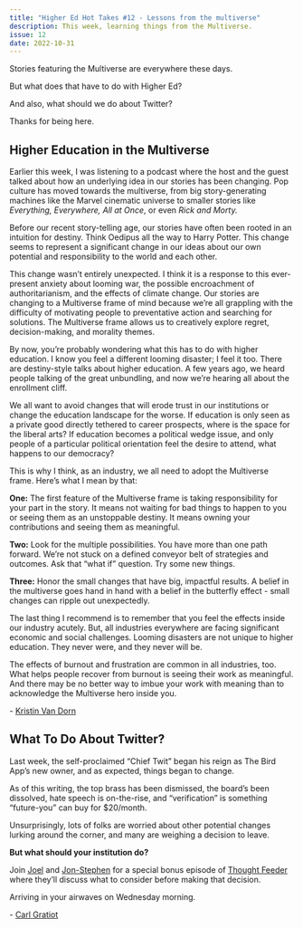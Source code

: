 ```yaml
---
title: "Higher Ed Hot Takes #12 - Lessons from the multiverse"
description: This week, learning things from the Multiverse.
issue: 12
date: 2022-10-31
---
```


Stories featuring the Multiverse are everywhere these days.

But what does that have to do with Higher Ed?

And also, what should we do about Twitter?

Thanks for being here.

Higher Education in the Multiverse
----------------------------------

Earlier this week, I was listening to a podcast where the host and the guest talked about how an underlying idea in our stories has been changing. Pop culture has moved towards the multiverse, from big story-generating machines like the Marvel cinematic universe to smaller stories like _Everything, Everywhere, All at Once_, or even _Rick and Morty._

Before our recent story-telling age, our stories have often been rooted in an intuition for destiny. Think Oedipus all the way to Harry Potter. This change seems to represent a significant change in our ideas about our own potential and responsibility to the world and each other.

This change wasn’t entirely unexpected. I think it is a response to this ever-present anxiety about looming war, the possible encroachment of authoritarianism, and the effects of climate change. Our stories are changing to a Multiverse frame of mind because we’re all grappling with the difficulty of motivating people to preventative action and searching for solutions. The Multiverse frame allows us to creatively explore regret, decision-making, and morality themes.  

By now, you’re probably wondering what this has to do with higher education. I know you feel a different looming disaster; I feel it too. There are destiny-style talks about higher education. A few years ago, we heard people talking of the great unbundling, and now we’re hearing all about the enrollment cliff.

We all want to avoid changes that will erode trust in our institutions or change the education landscape for the worse. If education is only seen as a private good directly tethered to career prospects, where is the space for the liberal arts? If education becomes a political wedge issue, and only people of a particular political orientation feel the desire to attend, what happens to our democracy?

This is why I think, as an industry, we all need to adopt the Multiverse frame. Here’s what I mean by that:

**One:** The first feature of the Multiverse frame is taking responsibility for your part in the story. It means not waiting for bad things to happen to you or seeing them as an unstoppable destiny. It means owning your contributions and seeing them as meaningful.

**Two:** Look for the multiple possibilities. You have more than one path forward. We’re not stuck on a defined conveyor belt of strategies and outcomes. Ask that “what if” question. Try some new things.

**Three:** Honor the small changes that have big, impactful results. A belief in the multiverse goes hand in hand with a belief in the butterfly effect - small changes can ripple out unexpectedly.

The last thing I recommend is to remember that you feel the effects inside our industry acutely. But, all industries everywhere are facing significant economic and social challenges. Looming disasters are not unique to higher education. They never were, and they never will be.

The effects of burnout and frustration are common in all industries, too. What helps people recover from burnout is seeing their work as meaningful. And there may be no better way to imbue your work with meaning than to acknowledge the Multiverse hero inside you.

\- [Kristin Van Dorn](https://twitter.com/yossariansghost?utm_campaign=Higher%20Ed%20Hot%20Takes&utm_medium=email&utm_source=Revue%20newsletter)

What To Do About Twitter?
-------------------------

Last week, the self-proclaimed “Chief Twit” began his reign as The Bird App’s new owner, and as expected, things began to change.

As of this writing, the top brass has been dismissed, the board’s been dissolved, hate speech is on-the-rise, and “verification” is something “future-you” can buy for $20/month.

Unsurprisingly, lots of folks are worried about other potential changes lurking around the corner, and many are weighing a decision to leave.

**But what should your institution do?**

Join [Joel](https://twitter.com/joelgoodman?utm_campaign=Higher%20Ed%20Hot%20Takes&utm_medium=email&utm_source=Revue%20newsletter) and [Jon-Stephen](https://twitter.com/jsstansel?utm_campaign=Higher%20Ed%20Hot%20Takes&utm_medium=email&utm_source=Revue%20newsletter) for a special bonus episode of [Thought Feeder](https://thoughtfeederpod.com/?utm_campaign=Higher%20Ed%20Hot%20Takes&utm_medium=email&utm_source=Revue%20newsletter) where they’ll discuss what to consider before making that decision.

Arriving in your airwaves on Wednesday morning.

\- [Carl Gratiot](https://twitter.com/CarlGratiot?utm_campaign=Higher%20Ed%20Hot%20Takes&utm_medium=email&utm_source=Revue%20newsletter)

